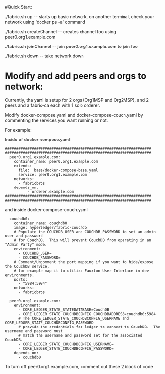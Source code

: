 #Quick Start:

./fabric.sh up -- starts up basic network, on another terminal, check your network using 'docker ps -a' command
                    

./fabric.sh createChannel -- creates channel foo using peer0.org1.example.com

./fabric.sh joinChannel -- join peer0.org1.example.com to join foo

./fabric.sh down -- take network down


# Modify and add peers and orgs to network:
Currently, tha yaml is setup for 2 orgs (Org1MSP and Org2MSP), and 2 peers and a fabric-ca each with 1 solo orderer.

Modify docker-compose.yaml and docker-compose-couch.yaml by commenting the services you want running or not.


For example:

Inside of docker-compose.yaml

    ##################################################################
    ##################################################################
      peer0.org1.example.com:
        container_name: peer0.org1.example.com
        extends:
          file:  base/docker-compose-base.yaml
          service: peer0.org1.example.com
        networks:
          - fabricbros
        depends_on:
              - orderer.example.com
    ##################################################################
    ##################################################################
    
and inside docker-compose-couch.yaml

      couchdb0:
        container_name: couchdb0
        image: hyperledger/fabric-couchdb
        # Populate the COUCHDB_USER and COUCHDB_PASSWORD to set an admin user and password
        # for CouchDB.  This will prevent CouchDB from operating in an "Admin Party" mode.
        environment:
          - COUCHDB_USER=
          - COUCHDB_PASSWORD=
        # Comment/Uncomment the port mapping if you want to hide/expose the CouchDB service,
        # for example map it to utilize Fauxton User Interface in dev environments.
        ports:
          - "5984:5984"
        networks:
          - fabricbros
    
      peer0.org1.example.com:
        environment:
          - CORE_LEDGER_STATE_STATEDATABASE=CouchDB
          - CORE_LEDGER_STATE_COUCHDBCONFIG_COUCHDBADDRESS=couchdb0:5984
          # The CORE_LEDGER_STATE_COUCHDBCONFIG_USERNAME and CORE_LEDGER_STATE_COUCHDBCONFIG_PASSWORD
          # provide the credentials for ledger to connect to CouchDB.  The username and password must
          # match the username and password set for the associated CouchDB.
          - CORE_LEDGER_STATE_COUCHDBCONFIG_USERNAME=
          - CORE_LEDGER_STATE_COUCHDBCONFIG_PASSWORD=
        depends_on:
          - couchdb0
          
To turn off peer0.org1.example.com, comment out these 2 block of code